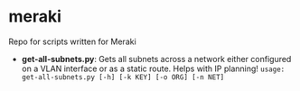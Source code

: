 # meraki
Repo for scripts written for Meraki
- **get-all-subnets.py**: Gets all subnets across a network either configured on a VLAN interface or as a static route. Helps with IP planning! ```usage: get-all-subnets.py [-h] [-k KEY] [-o ORG] [-n NET]```
